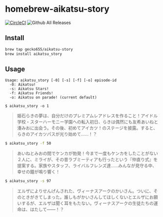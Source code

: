 # homebrew-aikatsu-story
[![CircleCI](https://circleci.com/gh/gecko655/homebrew-aikatsu-story.svg?style=svg)](https://circleci.com/gh/gecko655/homebrew-aikatsu-story)
![Github All Releases](https://img.shields.io/github/downloads/gecko655/homebrew-aikatsu-story/total.svg)


## Install

```bash
brew tap gecko655/aikatsu-story
brew install aikatsu_story
```

## Usage
```
Usage: aikatsu_story [-0] [-s] [-f] [-o] episode-id
  -0: Aikatsu!
  -s: Aikatsu Stars!
  -f: Aikatsu Friends! 
  -o: Aikatsu on parade! (current default)
```


```
$ aikatsu_story -o 1
```
> 姫石らきの夢は、自分だけのプレミアムレアドレスを作ること！アイドル学校・スターハーモニー学園への転入初日、らきは偶然にも友希あいねと湊みおに出会う。その後、初めてアイカツ！のステージを披露。すると、らきのアイカツパスが光り始めて……！？

```bash
$ aikatsu_story -f 50
```
> あいねとみおの間でケンカが勃発！今まで一度もケンカをしたことがない２人に、ミライが、その昔ラブミーティアも行ったという『仲直り式』を提案する。家族やスタッフ、ライバルフレンズ達……みんなが見守る中、幸せの鐘が鳴り響く！

```bash
$ aikatsu_story -s 97
```
> エルザによりせんげんされた、ヴィーナスアークのかいさん。ついに、そのときがきてしまった。誰しもがかいさんしてほしくないとエルザにお願いするが、エルザは聞く耳をもたない。ヴィーナスアークの生徒たちの運命は、はたして――！？
